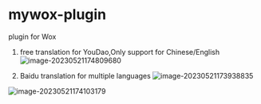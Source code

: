 # mywox-plugin

plugin for Wox
1. free translation for YouDao,Only support for Chinese/English
![image-20230521174809680](https://s2.loli.net/2023/05/21/7FJRkB6H21wNcsL.png)

2. Baidu translation for multiple languages 
![image-20230521173938835](https://s2.loli.net/2023/05/21/zH9peMTlJg13GYU.png)

![image-20230521174103179](https://s2.loli.net/2023/05/21/7CioWXbFr4nSx3d.png)
